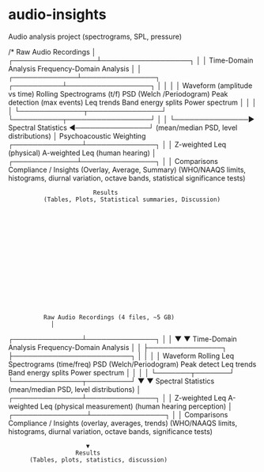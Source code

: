 # audio-insights
Audio analysis project (spectrograms, SPL, pressure)

   /*               Raw Audio Recordings 
                                   │
                 ┌─────────────────┴──────────────────┐
                 │                                    │
        Time-Domain Analysis                  Frequency-Domain Analysis
                 │                                    │
   ┌─────────────┴───────────────┐         ┌──────────┴─────────────────┐
   │                             │         │                            │
Waveform (amplitude vs time)   Rolling     Spectrograms (t/f)          PSD (Welch /Periodogram)
Peak detection (max events)    Leq trends  Band energy splits           Power spectrum
   │                             │         │                            │
   └─────────────┬───────────────┘         └──────────┬─────────────────┘
                 │                                    │
                 └───────────────► Spectral Statistics ◄───────────────┘
                                 (mean/median PSD, level distributions)
                                   │
                            Psychoacoustic Weighting
                            ┌──────────────┴──────────────┐
                            │                             │
                    Z-weighted Leq (physical)     A-weighted Leq (human hearing)
                                   │
                     ┌─────────────┴───────────────┐
                     │                             │
                 Comparisons                   Compliance / Insights
         (Overlay, Average, Summary)     (WHO/NAAQS limits, histograms,
                                        diurnal variation, octave bands,
                                          statistical significance tests)
                                   
                            Results
              (Tables, Plots, Statistical summaries, Discussion)
















              Raw Audio Recordings (4 files, ~5 GB)
                │
 ┌──────────────┴──────────────┐
 │                             │
 ▼                             ▼
Time-Domain Analysis       Frequency-Domain Analysis
 │                             │
 ├───────────────┐             ├────────────────────────┐
 │               │             │                        │
Waveform     Rolling Leq   Spectrograms (time/freq)   PSD (Welch/Periodogram)
Peak detect  Leq trends    Band energy splits         Power spectrum
 │               │             │                        │
 └───────┬───────┘             └──────────────┬─────────┘
         ▼                                   ▼
        Spectral Statistics (mean/median PSD, level distributions)
                                │
                 ┌──────────────┴──────────────┐
                 │                             │
        Z-weighted Leq                 A-weighted Leq
   (physical measurement)       (human hearing perception)
                                │
                ┌───────────────┴───────────────┐
                │                               │
         Comparisons                      Compliance / Insights
   (overlay, averages, trends)     (WHO/NAAQS limits, histograms,
                                   diurnal variation, octave bands,
                                   significance tests)

                          ▼
                       Results
          (Tables, plots, statistics, discussion)

